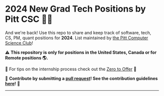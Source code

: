 # 2024 New Grad Tech Positions by Pitt CSC 🌆🐢
And we're back! Use this repo to share and keep track of software, tech, CS, PM, quant positions for **2024**. List maintained by [the Pitt Computer Science Club](https://pittcsc.org/)!

:warning: **This repository is only for positions in the United States, Canada or for Remote positions :earth_americas:.**

🧠 For tips on the internship process check out the [Zero to Offer](https://www.pittcs.wiki/zero-to-offer) 🧠

🙏 **Contribute by submitting a [pull request](https://github.com/susam/gitpr#create-pull-request)! See the contribution guidelines [here](https://github.com/pittcsc/Summer2023-Internships/blob/dev/CONTRIBUTING.md)!** 🙏

---
